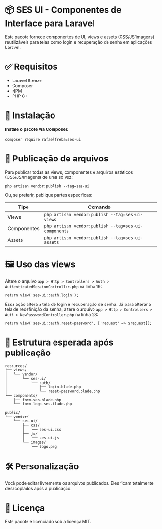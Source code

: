 # 📦 SES UI - Componentes de Interface para Laravel
<p>
Este pacote fornece componentes de UI, views e assets (CSS/JS/imagens) reutilizáveis para telas como login e recuperação de senha em aplicações Laravel.
</p>

# ✅ Requisitos

<ul>
    <li>Laravel Breeze</li>
    <li>Composer</li>
    <li>NPM</li>
    <li>PHP 8+</li>
</ul>

# 🚀 Instalação

<h4>Instale o pacote via Composer:</h4>

```
composer require rafaelfreba/ses-ui
```

# 📂 Publicação de arquivos

Para publicar todas as views, componentes e arquivos estáticos (CSS/JS/imagens) de uma só vez:

```
php artisan vendor:publish --tag=ses-ui
```
Ou, se preferir, publique partes específicas:

| Tipo        | Comando                                              |
| ----------- | ---------------------------------------------------- |
| Views       | `php artisan vendor:publish --tag=ses-ui-views`      |
| Componentes | `php artisan vendor:publish --tag=ses-ui-components` |
| Assets      | `php artisan vendor:publish --tag=ses-ui-assets`     |

# 🖼️ Uso das views

Altere o arquivo ``app > Http > Controllers > Auth > AuthenticatedSessionController.php`` na linha 19:
```
return view('ses-ui::auth.login');
```
Essa ação altera a tela de login e recuperação de senha. Já para alterar a tela de redefinição da senha, altere o arquivo ``app > Http > Controllers > Auth > NewPasswordController.php``  na linha 23:
```
return view('ses-ui::auth.reset-password', ['request' => $request]);
```

# 📁 Estrutura esperada após publicação

```
resources/
├── views/
│   └── vendor/
│       └── ses-ui/
│           └── auth/
│               ├── login.blade.php
│               └── reset-password.blade.php
└── components/
    ├── form-ses.blade.php
    └── form-logo-ses.blade.php

public/
└── vendor/
    └── ses-ui/
        ├── css/
        │   └── ses-ui.css
        ├── js/
        │   └── ses-ui.js
        └── images/
            └── logo.png
```

# 🛠️ Personalização

Você pode editar livremente os arquivos publicados. Eles ficam totalmente desacoplados após a publicação.

# 📃 Licença
Este pacote é licenciado sob a licença MIT.



